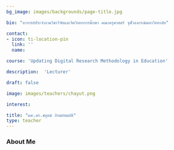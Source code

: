 ```yaml
---
bg_image: images/backgrounds/page-title.jpg

bio: "อาจารย์ประจำภาควิชาวิจัยและจิตวิทยาการศึกษา คณะครุศาสตร์ จุฬาลงกรณ์มหาวิทยาลัย" 

contact:
- icon: ti-location-pin
  link: ''
  name: 

course: 'Updating Digital Research Methodology in Education'

description:  'Lecturer'

draft: false

image: images/teachers/chayut.png

interest: 

title: "ผศ.ดร.ชยุตม์ ภิรมย์สมบัติ"
type: teacher
---
```



### About Me
